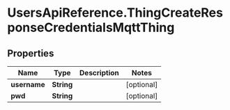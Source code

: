 # UsersApiReference.ThingCreateResponseCredentialsMqttThing

## Properties

Name | Type | Description | Notes
------------ | ------------- | ------------- | -------------
**username** | **String** |  | [optional] 
**pwd** | **String** |  | [optional] 


